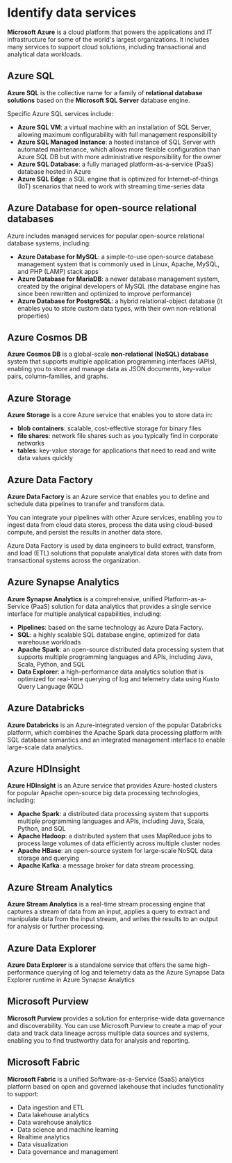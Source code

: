 # Identify data services

**Microsoft Azure** is a cloud platform that powers the applications and IT infrastructure for some of the world's largest organizations. It includes many services to support cloud solutions, including transactional and analytical data workloads.

## Azure SQL

**Azure SQL** is the collective name for a family of **relational database solutions** based on the **Microsoft SQL Server** database engine. 

Specific Azure SQL services include:
- **Azure SQL VM**: a virtual machine with an installation of SQL Server, allowing maximum configurability with full management responsibility
- **Azure SQL Managed Instance**: a hosted instance of SQL Server with automated maintenance, which allows more flexible configuration than Azure SQL DB but with more administrative responsibility for the owner
- **Azure SQL Database**: a fully managed platform-as-a-service (PaaS) database hosted in Azure
- **Azure SQL Edge**: a SQL engine that is optimized for Internet-of-things (IoT) scenarios that need to work with streaming time-series data

## Azure Database for open-source relational databases

Azure includes managed services for popular open-source relational database systems, including:
- **Azure Database for MySQL**: a simple-to-use open-source database management system that is commonly used in Linux, Apache, MySQL, and PHP (LAMP) stack apps
- **Azure Database for MariaDB**: a newer database management system, created by the original developers of MySQL (the database engine has since been rewritten and optimized to improve performance)
- **Azure Database for PostgreSQL**: a hybrid relational-object database (it enables you to store custom data types, with their own non-relational properties)

## Azure Cosmos DB

**Azure Cosmos DB** is a global-scale **non-relational (NoSQL) database** system that supports multiple application programming interfaces (APIs), enabling you to store and manage data as JSON documents, key-value pairs, column-families, and graphs.

## Azure Storage

**Azure Storage** is a core Azure service that enables you to store data in:
- **blob containers**: scalable, cost-effective storage for binary files
- **file shares**: network file shares such as you typically find in corporate networks
- **tables**: key-value storage for applications that need to read and write data values quickly

## Azure Data Factory

**Azure Data Factory** is an Azure service that enables you to define and schedule data pipelines to transfer and transform data. 

You can integrate your pipelines with other Azure services, enabling you to ingest data from cloud data stores, process the data using cloud-based compute, and persist the results in another data store.

Azure Data Factory is used by data engineers to build extract, transform, and load (ETL) solutions that populate analytical data stores with data from transactional systems across the organization.

## Azure Synapse Analytics

**Azure Synapse Analytics** is a comprehensive, unified Platform-as-a-Service (PaaS) solution for data analytics that provides a single service interface for multiple analytical capabilities, including:
- **Pipelines**: based on the same technology as Azure Data Factory.
- **SQL**: a highly scalable SQL database engine, optimized for data warehouse workloads
- **Apache Spark**: an open-source distributed data processing system that supports multiple programming languages and APIs, including Java, Scala, Python, and SQL
- **Data Explorer**: a high-performance data analytics solution that is optimized for real-time querying of log and telemetry data using Kusto Query Language (KQL)

## Azure Databricks

**Azure Databricks** is an Azure-integrated version of the popular Databricks platform, which combines the Apache Spark data processing platform with SQL database semantics and an integrated management interface to enable large-scale data analytics.

## Azure HDInsight

**Azure HDInsight** is an Azure service that provides Azure-hosted clusters for popular Apache open-source big data processing technologies, including:
- **Apache Spark**: a distributed data processing system that supports multiple programming languages and APIs, including Java, Scala, Python, and SQL
- **Apache Hadoop**: a distributed system that uses MapReduce jobs to process large volumes of data efficiently across multiple cluster nodes
- **Apache HBase**: an open-source system for large-scale NoSQL data storage and querying
- **Apache Kafka**: a message broker for data stream processing.

## Azure Stream Analytics

**Azure Stream Analytics** is a real-time stream processing engine that captures a stream of data from an input, applies a query to extract and manipulate data from the input stream, and writes the results to an output for analysis or further processing.

## Azure Data Explorer

**Azure Data Explorer** is a standalone service that offers the same high-performance querying of log and telemetry data as the Azure Synapse Data Explorer runtime in Azure Synapse Analytics

## Microsoft Purview

**Microsoft Purview** provides a solution for enterprise-wide data governance and discoverability. You can use Microsoft Purview to create a map of your data and track data lineage across multiple data sources and systems, enabling you to find trustworthy data for analysis and reporting.

## Microsoft Fabric

**Microsoft Fabric** is a unified Software-as-a-Service (SaaS) analytics platform based on open and governed lakehouse that includes functionality to support:
- Data ingestion and ETL
- Data lakehouse analytics
- Data warehouse analytics
- Data science and machine learning
- Realtime analytics
- Data visualization
- Data governance and management